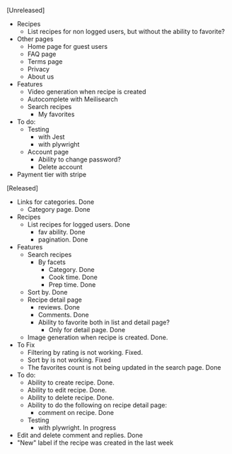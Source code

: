 [Unreleased]

- Recipes
    - List recipes for non logged users, but without the ability to favorite?
- Other pages
    - Home page for guest users
    - FAQ page
    - Terms page
    - Privacy
    - About us
- Features
    - Video generation when recipe is created
    - Autocomplete with Meilisearch
    - Search recipes
        - My favorites
- To do:
    - Testing
        - with Jest
        - with plywright
    - Account page
        - Ability to change password?
        - Delete account
- Payment tier with stripe

[Released]

- Links for categories. Done
    - Category page. Done
- Recipes
    - List recipes for logged users. Done
        - fav ability. Done
        - pagination. Done
- Features
    - Search recipes
        - By facets
            - Category. Done
            - Cook time. Done
            - Prep time. Done
    - Sort by. Done
    - Recipe detail page
        - reviews. Done
        - Comments. Done
        - Ability to favorite both in list and detail page?
            - Only for detail page. Done
    - Image generation when recipe is created. Done.
- To Fix
    - Filtering by rating is not working. Fixed.
    - Sort by is not working. Fixed
    - The favorites count is not being updated in the search page. Done
- To do:
    - Ability to create recipe. Done.
    - Ability to edit recipe. Done.
    - Ability to delete recipe. Done.
    - Ability to do the following on recipe detail page:
        - comment on recipe. Done
    - Testing
        - with plywright. In progress
- Edit and delete comment and replies. Done
- "New" label if the recipe was created in the last week
